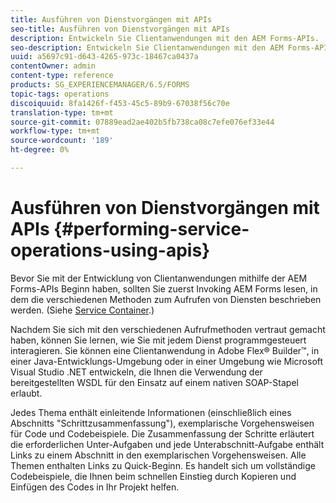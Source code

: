 ```yaml
---
title: Ausführen von Dienstvorgängen mit APIs
seo-title: Ausführen von Dienstvorgängen mit APIs
description: Entwickeln Sie Clientanwendungen mit den AEM Forms-APIs.
seo-description: Entwickeln Sie Clientanwendungen mit den AEM Forms-APIs.
uuid: a5697c91-d643-4265-973c-18467ca0437a
contentOwner: admin
content-type: reference
products: SG_EXPERIENCEMANAGER/6.5/FORMS
topic-tags: operations
discoiquuid: 8fa1426f-f453-45c5-89b9-67038f56c70e
translation-type: tm+mt
source-git-commit: 07889ead2ae402b5fb738ca08c7efe076ef33e44
workflow-type: tm+mt
source-wordcount: '189'
ht-degree: 0%

---
```



# Ausführen von Dienstvorgängen mit APIs {#performing-service-operations-using-apis}

Bevor Sie mit der Entwicklung von Clientanwendungen mithilfe der AEM Forms-APIs Beginn haben, sollten Sie zuerst Invoking AEM Forms lesen, in dem die verschiedenen Methoden zum Aufrufen von Diensten beschrieben werden. (Siehe [Service Container](/help/forms/developing/service-container.md#service-container).)

Nachdem Sie sich mit den verschiedenen Aufrufmethoden vertraut gemacht haben, können Sie lernen, wie Sie mit jedem Dienst programmgesteuert interagieren. Sie können eine Clientanwendung in Adobe Flex® Builder™, in einer Java-Entwicklungs-Umgebung oder in einer Umgebung wie Microsoft Visual Studio .NET entwickeln, die Ihnen die Verwendung der bereitgestellten WSDL für den Einsatz auf einem nativen SOAP-Stapel erlaubt.

Jedes Thema enthält einleitende Informationen (einschließlich eines Abschnitts &quot;Schrittzusammenfassung&quot;), exemplarische Vorgehensweisen für Code und Codebeispiele. Die Zusammenfassung der Schritte erläutert die erforderlichen Unter-Aufgaben und jede Unterabschnitt-Aufgabe enthält Links zu einem Abschnitt in den exemplarischen Vorgehensweisen. Alle Themen enthalten Links zu Quick-Beginn. Es handelt sich um vollständige Codebeispiele, die Ihnen beim schnellen Einstieg durch Kopieren und Einfügen des Codes in Ihr Projekt helfen.
